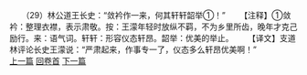 　　（29）林公道王长史：“敛衿作一来，何其轩轩韶举①！”
　　【注释】①敛衿：整理衣襟，表示肃敬。按：王濛年轻时放纵不羁，不为乡里所齿，晚年才克己励行。来：语气词。轩轩：形容仪态轩昂。韶举：优美的举止。
　　【译文】支道林评论长史王濛说：“严肃起来，作事专一了，仪态多么轩昂优美啊！”
<br>[上一篇](14_28) [回卷首](14_00) [下一篇](14_30)
